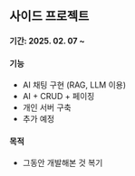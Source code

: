 ## 사이드 프로젝트
#### 기간: 2025. 02. 07 ~

#### 기능

- AI 채팅 구현 (RAG, LLM 이용)
- AI + CRUD + 페이징
- 개인 서버 구축
- 추가 예정

#### 목적
- 그동안 개발해본 것 복기
